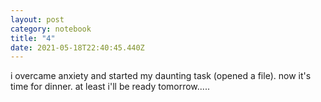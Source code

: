 ```yaml
---
layout: post
category: notebook
title: "4"
date: 2021-05-18T22:40:45.440Z
---
```

i overcame anxiety and started my daunting task (opened a file). now it's time for dinner. at least i'll be ready tomorrow&period;&period;&period;&period;&period;